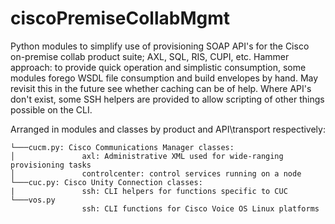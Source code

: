 # ciscoPremiseCollabMgmt
Python modules to simplify use of provisioning SOAP API's for the Cisco on-premise collab product suite; AXL, SQL, RIS, CUPI, etc.  Hammer approach: to provide quick operation and simplistic consumption, some modules forego WSDL file consumption and build envelopes by hand.  May revisit this in the future see whether caching can be of help.  Where API's don't exist, some SSH helpers are provided to allow scripting of other things possible on the CLI.

Arranged in modules and classes by product and API\transport respectively:
```
└───cucm.py: Cisco Communications Manager classes:
│               axl: Administrative XML used for wide-ranging provisioning tasks
│               controlcenter: control services running on a node    
└───cuc.py: Cisco Unity Connection classes:
|               ssh: CLI helpers for functions specific to CUC
└───vos.py
                ssh: CLI functions for Cisco Voice OS Linux platforms
```
